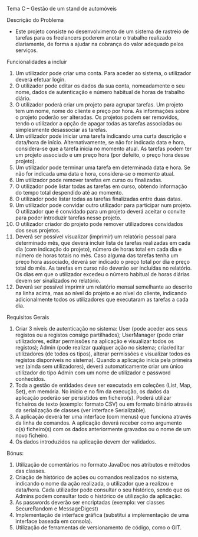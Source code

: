 Tema C – Gestão de um stand de automóveis

Descrição do Problema  
- Este projeto consiste no desenvolvimento de um sistema de rastreio de tarefas para os freelancers poderem anotar o trabalho realizado diariamente, de forma a ajudar na cobrança do valor adequado pelos serviços.

Funcionalidades a incluir
1. Um utilizador pode criar uma conta. Para aceder ao sistema, o utilizador deverá efetuar login.
2. O utilizador pode editar os dados da sua conta, nomeadamente o seu nome, dados de autenticação e número habitual de horas de trabalho diário.
3. O utilizador poderá criar um projeto para agrupar tarefas. Um projeto tem um nome, nome do cliente e preço por hora. As informações sobre o projeto poderão ser alteradas. Os projetos podem ser removidos, tendo o utilizador a opção de apagar todas as tarefas associadas ou simplesmente desassociar as tarefas.
4. Um utilizador pode iniciar uma tarefa indicando uma curta descrição e data/hora de início. Alternativamente, se não for indicada data e hora, considera-se que a tarefa inicia no momento atual. As tarefas podem ter um projeto associado e um preço hora (por defeito, o preço hora desse projeto).
5. Um utilizador pode terminar uma tarefa em determinada data e hora. Se não for indicada uma data e hora, considera-se o momento atual.
6. Um utilizador pode remover tarefas em curso ou finalizadas.
7. O utilizador pode listar todas as tarefas em curso, obtendo informação do tempo total despendido até ao momento.
8. O utilizador pode listar todas as tarefas finalizadas entre duas datas.
9. Um utilizador pode convidar outro utilizador para participar num projeto. O utilizador que é convidado para um projeto deverá aceitar o convite para poder introduzir tarefas nesse projeto.
10. O utilizador criador do projeto pode remover utilizadores convidados dos seus projetos.
11. Deverá ser possível visualizar (imprimir) um relatório pessoal para determinado mês, que deverá incluir lista de tarefas realizadas em cada dia (com indicação do projeto), número de horas total em cada dia e número de horas totais no mês. Caso alguma das tarefas tenha um preço hora associado, deverá ser indicado o preço total por dia e preço total do mês. As tarefas em curso não deverão ser incluídas no relatório. Os dias em que o utilizador excedeu o número habitual de horas diárias devem ser sinalizados no relatório.
12. Deverá ser possível imprimir um relatório mensal semelhante ao descrito na linha acima, mas ao nível do projeto e ao nível do cliente, indicando adicionalmente todos os utilizadores que executaram as tarefas a cada dia.

Requisitos Gerais  
1. Criar 3 níveis de autenticação no sistema: User (pode aceder aos seus registos ou a registos consigo partilhados); UserManager (pode criar utilizadores, editar permissões na aplicação e visualizar todos os registos); Admin (pode realizar qualquer ação no sistema; criar/editar utilizadores (de todos os tipos), alterar permissões e visualizar todos os registos disponíveis no sistema). Quando a aplicação inicia pela primeira vez (ainda sem utilizadores), deverá automaticamente criar um único utilizador do tipo Admin com um nome de utilizador e password conhecidos.
2. Toda a gestão de entidades deve ser executada em coleções (List, Map, Set), em memória. No início e no fim da execução, os dados da aplicação poderão ser persistidos em ficheiro(s). Poderá utilizar ficheiros de texto (exemplo: formato CSV) ou em formato binário através da serialização de classes (ver interface Serializable).
3. A aplicação deverá ter uma interface (com menus) que funciona através da linha de comandos. A aplicação deverá receber como argumento o(s) ficheiro(s) com os dados anteriormente gravados ou o nome de um novo ficheiro.
4. Os dados introduzidos na aplicação devem der validados.

Bónus:
1. Utilização de comentários no formato JavaDoc nos atributos e métodos das classes.
2. Criação de histórico de ações ou comandos realizados no sistema, indicando o nome da ação realizada, o utilizador que a realizou e data/hora. Cada utilizador pode consultar o seu histórico, sendo que os Admins podem consultar todo o histórico de utilização da aplicação.
3. As passwords deverão ser encriptadas (exemplo: ver classes SecureRandom e
   MessageDigest)
4. Implementação de interface gráfica (substitui a implementação de uma interface baseada em consola).
5. Utilização de ferramentas de versionamento de código, como o GIT.